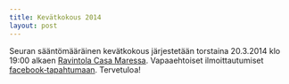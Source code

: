 ```yaml
---
title: Kevätkokous 2014
layout: post
---
```


Seuran sääntömääräinen kevätkokous järjestetään torstaina <time datetime="2014-03-20 19:00+0200">20.3.2014 klo 19:00</time> alkaen [Ravintola Casa Maressa](http://www.ravintolacasamare.com/). Vapaaehtoiset ilmoittautumiset [facebook&#8209;tapahtumaan](https://www.facebook.com/events/1480067962216212). Tervetuloa!

